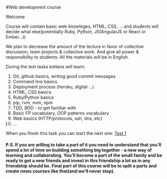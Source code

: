 #Web development course

Welcome

Course will contain basic web knowleges, HTML, CSS, ... and students will decide what else(potentially Ruby, Python, JS(AngularJS or React or Ember...))

We plan to decrease the amount of the lecture in favor of collective discussion, team projects & collective work.
And give all power & responsibility to students.
All the materials will be in English.

During the test tasks kottans will learn:

1. Git, github basics, writing good commit messages
2. Command line basics
3. Deployment process (heroku, digital ...)
4. HTML, CSS basics
5. Ruby/Python basics
6. pip, rvm, nvm, npm
7. TDD, BDD - to get familiar with
8. Basic FP vocabulary, OOP patterns vocabulary
9. Web basics (HTTP/protocols, ssh, dns, etc)
10. ...


When you finish this task you can start the next one:
[Test 1](https://github.com/Kottans/web/blob/master/README01.md)

#### P.S. If you are willing to take a part of it you need to understand that you’ll spend a lot of time on building something big together - a new way of learning and collaborating. You’ll become a part of the small family and be ready to get a new friends and invest in this friendship a lot as in any friendship should be. Final part of this course will be to split a parts and create news courses like that(and we’ll never stop).

